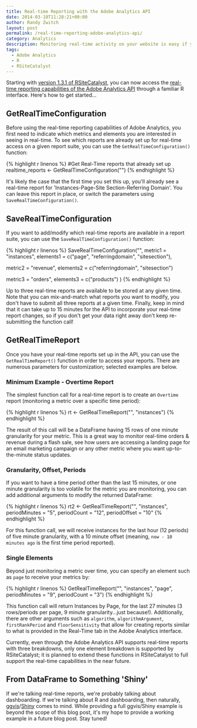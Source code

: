```yaml
---
title: Real-time Reporting with the Adobe Analytics API
date: 2014-03-10T11:28:21+00:00
author: Randy Zwitch
layout: post
permalink: /real-time-reporting-adobe-analytics-api/
category: Analytics
description: Monitoring real-time activity on your website is easy if you are using Adobe Analytics. Here's how to get real-time reports with RSiteCatalyst.
tags:
  - Adobe Analytics
  - R
  - RSiteCatalyst
---
```

Starting with [version 1.3.1 of RSiteCatalyst](http://randyzwitch.com/rsitecatalyst-version-1-3-release-notes/), you can now access the [real-time reporting capabilities of the Adobe Analytics API](https://developer.omniture.com/en_US/documentation/sitecatalyst-reporting/c-real-time#concept_AD1D9EC2BC9C4897B9DE3C99D0066B8E) through a familiar R interface. Here's how to get started...

## GetRealTimeConfiguration

Before using the real-time reporting capabilities of Adobe Analytics, you first need to indicate which metrics and elements you are interested in seeing in real-time. To see which reports are already set up for real-time access on a given report suite, you can use the `GetRealTimeConfiguration()` function:

{% highlight r linenos %}
#Get Real-Time reports that already set up
realtime_reports <- GetRealTimeConfiguration("<reportsuite>")
{% endhighlight %}

It's likely the case that the first time you set this up, you'll already see a real-time report for 'Instances-Page-Site Section-Referring Domain'. You can leave this report in place, or switch the parameters using `SaveRealTimeConfiguration()`.

## SaveRealTimeConfiguration

If you want to add/modify which real-time reports are available in a report suite, you can use the `SaveRealTimeConfiguration()` function:

{% highlight r linenos %}
SaveRealTimeConfiguration("<report suite>",
  metric1 = "instances",
  elements1 = c("page", "referringdomain", "sitesection"),

  metric2 = "revenue",
  elements2 = c("referringdomain", "sitesection")

  metric3 = "orders",
  elements3 = c("products")
)
{% endhighlight %}

Up to three real-time reports are available to be stored at any given time. Note that you can mix-and-match what reports you want to modify, you don't have to submit all three reports at a given time. Finally, keep in mind that it can take up to 15 minutes for the API to incorporate your real-time report changes, so if you don't get your data right away don't keep re-submitting the function call!

## GetRealTimeReport

Once you have your real-time reports set up in the API, you can use the `GetRealTimeReport()` function in order to access your reports. There are numerous parameters for customization; selected examples are below.

### Minimum Example - Overtime Report

The simplest function call for a real-time report is to create an `Overtime` report (monitoring a metric over a specific time period):

{% highlight r linenos %}
rt <- GetRealTimeReport("<report suite>", "instances")
{% endhighlight %}

The result of this call will be a DataFrame having 15 rows of one minute granularity for your metric. This is a great way to monitor real-time orders & revenue during a flash sale, see how users are accessing a landing page for an email marketing campaign or any other metric where you want up-to-the-minute status updates.

### Granularity, Offset, Periods

If you want to have a time period other than the last 15 minutes, or one minute granularity is too volatile for the metric you are monitoring, you can add additional arguments to modify the returned DataFrame:

{% highlight r linenos %}
rt2 <- GetRealTimeReport("<reportsuite>",
                  "instances",
                  periodMinutes = "5",
                  periodCount = "12",
                  periodOffset = "10"
{% endhighlight %}

For this function call, we will receive instances for the last hour (12 periods) of five minute granularity, with a 10 minute offset (meaning, `now - 10 minutes ago` is the first time period reported).

### Single Elements

Beyond just monitoring a metric over time, you can specify an element such as `page` to receive your metrics by:

{% highlight r linenos %}
GetRealTimeReport("<reportsuite>",
                  "instances",
                  "page",
                  periodMinutes = "9",
                  periodCount = "3")
{% endhighlight %}

This function call will return Instances by Page, for the last 27 minutes (3 rows/periods per page, 9 minute granularity...just because!). Additionally, there are other arguments such as `algorithm`, `algorithmArgument`, `firstRankPeriod` and `floorSensitivity` that allow for creating reports similar to what is provided in the Real-Time tab in the Adobe Analytics interface.

Currently, even through the Adobe Analytics API supports real-time reports with three breakdowns, only one element breakdown is supported by RSiteCatalyst; it is planned to extend these functions in RSiteCatalyst to full support the real-time capabilities in the near future.

## From DataFrame to Something 'Shiny'

If we're talking real-time reports, we're probably talking about dashboarding. If we're talking about R and dashboarding, then naturally, <a title="R ggvis" href="http://ggvis.rstudio.com/" target="_blank">ggvis</a>/<a title="Shiny Web Applications" href="http://www.rstudio.com/shiny/" target="_blank">Shiny</a> comes to mind. While providing a full ggvis/Shiny example is beyond the scope of this blog post, it's my hope to provide a working example in a future blog post. Stay tuned!
